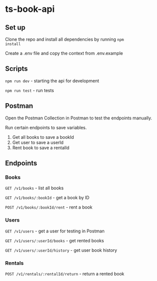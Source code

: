 # ts-book-api

## Set up

Clone the repo and install all dependencies by running <code>npm install</code>

Create a .env file and copy the context from .env.example

## Scripts

<code>npm run dev</code> - starting the api for development

<code>npm run test</code> - run tests

## Postman

Open the Postman Collection in Postman to test the endpoints manually.

Run certain endpoints to save variables.

1. Get all books to save a bookId
2. Get user to save a userId
3. Rent book to save a rentalId

## Endpoints

### Books

<code>GET /v1/books</code> - list all books

<code>GET /v1/books/:bookId</code> - get a book by ID

<code>POST /v1/books/:bookId/rent</code> - rent a book

### Users

<code>GET /v1/users</code> - get a user for testing in Postman

<code>GET /v1/users/:userId/books</code> - get rented books

<code>GET /v1/users/:userId/history</code> - get user book history

### Rentals

<code>POST /v1/rentals/:rentalId/return</code> - return a rented book
